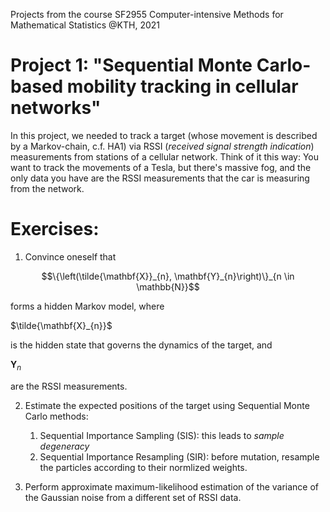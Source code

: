 Projects from the course SF2955 Computer-intensive Methods for Mathematical Statistics @KTH, 2021

# Project 1: "Sequential Monte Carlo-based mobility tracking in cellular networks"

In this project, we needed to track a target (whose movement is described by a Markov-chain, c.f. HA1) via RSSI (*received signal
strength indication*) measurements from stations of a cellular network. Think of it this way: You want to track the movements of a Tesla, but there's massive fog, and the only data you have are the RSSI measurements that the car is measuring from the network.

# Exercises:

1. Convince oneself that

$$\{\left(\tilde{\mathbf{X}}_{n}, \mathbf{Y}_{n}\right)\}_{n \in \mathbb{N}}$$

forms a hidden Markov model, where 

$\tilde{\mathbf{X}_{n}}$ 

is the hidden state that governs the dynamics of the target, and 

$\mathbf{Y}_{n}$

are the RSSI measurements.

2. Estimate the expected positions of the target using Sequential Monte Carlo methods:
    1. Sequential Importance Sampling (SIS): this leads to *sample degeneracy*
    2. Sequential Importance Resampling (SIR): before mutation, resample the particles according to their normlized weights.

3. Perform approximate maximum-likelihood estimation of the variance of the Gaussian noise from a different set of RSSI data.
